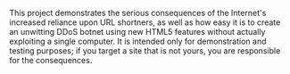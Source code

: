 This project demonstrates the serious consequences of the Internet's increased reliance upon URL shortners, as well as how easy it is to create an unwitting DDoS botnet using new HTML5 features without actually exploiting a single computer. It is intended only for demonstration and testing purposes; if you target a site that is not yours, you are responsible for the consequences.